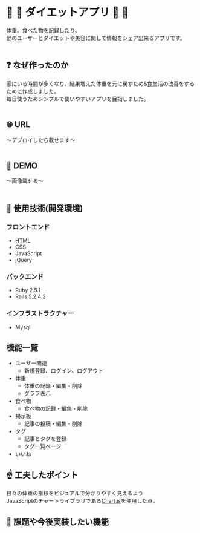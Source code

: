 # :cake: :fries: ダイエットアプリ :fork_and_knife: :pizza:

体重、食べた物を記録したり、<br>
他のユーザーとダイエットや美容に関して情報をシェア出来るアプリです。
<br>
<br>

## :question: なぜ作ったのか

家にいる時間が多くなり、結果増えた体重を元に戻すため&食生活の改善をするために作成しました。<br>
毎日使うためシンプルで使いやすいアプリを目指しました。
<br>
<br>

## :globe_with_meridians: URL
〜デプロイしたら載せます〜
<br>
<br>

## :eyes: DEMO
〜画像載せる〜
<br>
<br>

## :wrench: 使用技術(開発環境)
### フロントエンド
* HTML
* CSS
* JavaScript
* jQuery

### バックエンド
* Ruby 2.5.1
* Rails 5.2.4.3

### インフラストラクチャー
* Mysql

## 機能一覧

* ユーザー関連
    * 新規登録、ログイン、ログアウト
* 体重
    * 体重の記録・編集・削除
    * グラフ表示
* 食べ物
    * 食べ物の記録・編集・削除
* 掲示板
    * 記事の投稿・編集・削除
* タグ
    * 記事とタグを登録
    * タグ一覧ページ
* いいね
    

## :point_up: 工夫したポイント
日々の体重の推移をビジュアルで分かりやすく見えるよう<br>
JavaScriptのチャートライブラリである[Chart.js](https://www.chartjs.org/)を使用した点。

## :pencil: 課題や今後実装したい機能


